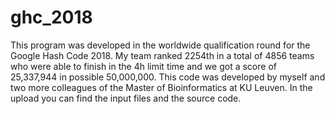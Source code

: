 # ghc_2018 
This program was developed in the worldwide qualification round for the Google Hash Code 2018. My team ranked 2254th in a total of 4856 teams who were able to finish in the 4h limit time and we got a score of 25,337,944 in possible 50,000,000. This code was developed by myself and two more colleagues of the Master of Bioinformatics at KU Leuven. In the upload you can find the input files and the source code.
